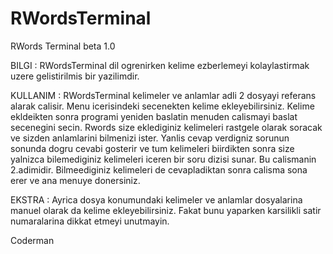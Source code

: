 # RWordsTerminal
RWords Terminal beta 1.0

BILGI : RWordsTerminal dil ogrenirken kelime ezberlemeyi kolaylastirmak uzere gelistirilmis bir yazilimdir.

KULLANIM : RWordsTerminal kelimeler ve anlamlar adli 2 dosyayi referans alarak calisir. Menu icerisindeki secenekten kelime ekleyebilirsiniz.
Kelime ekldeikten sonra programi yeniden baslatin menuden calismayi baslat secenegini secin. Rwords size eklediginiz kelimeleri rastgele olarak soracak
ve sizden anlamlarini bilmenizi ister. Yanlis cevap verdigniz sorunun sonunda dogru cevabi gosterir ve tum kelimeleri biirdikten sonra size 
yalnizca bilemediginiz kelimeleri iceren bir soru dizisi sunar. Bu calismanin 2.adimidir. Bilmeediginiz kelimeleri de cevapladiktan sonra calisma sona erer
ve ana menuye donersiniz.

EKSTRA : Ayrica dosya konumundaki kelimeler ve anlamlar dosyalarina manuel olarak da kelime ekleyebilirsiniz. Fakat bunu yaparken karsilikli satir
numaralarina dikkat etmeyi unutmayin.

  Coderman
